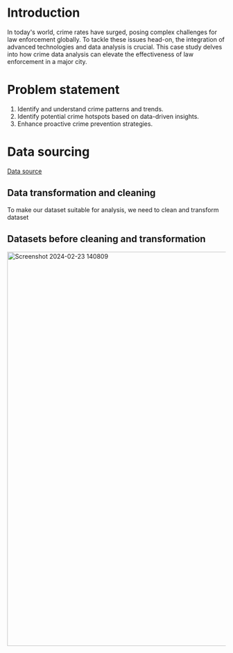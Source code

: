 # Introduction
In today's world, crime rates have surged, posing complex challenges for law enforcement globally. To tackle these issues head-on, the integration of advanced technologies and data analysis is crucial. This case study delves into how crime data analysis can elevate the effectiveness of law enforcement in a major city.
# Problem statement
1. Identify and understand crime patterns and trends.
2. Identify potential crime hotspots based on data-driven insights.
3. Enhance proactive crime prevention strategies.
# Data sourcing 
[Data source](https://assets.publishing.service.gov.uk/media/65afb470bc0de3000d187340/prc-pfa-mar2013-onwards-tables-250124.ods)
## Data transformation and cleaning
To make our dataset suitable for analysis, we need to clean and transform dataset
## Datasets before cleaning and transformation

<img width="907" alt="Screenshot 2024-02-23 140809" src="https://github.com/Barbiespec/criminal-record/assets/158063327/694cfefd-e6bc-46f9-9c7d-48b22137d5bd">


